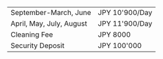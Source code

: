 |  |  |
| --- | --- |
| September-March, June | JPY 10'900/Day |
| April, May, July, August | JPY 11'900/Day |
| Cleaning Fee | JPY 8000 |
| Security Deposit | JPY 100'000|